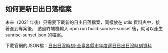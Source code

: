 ## 如何更新日出日落檔案

未來（2021 年後）只需要下載新的日出日落檔案，同樣放在 utils 資料夾中，接著進到專案後，
透過終端機輸入 npm run build:sunrise-sunset 後，就可以產生 sunrise-sunset.json 的檔案。

下載官網的JSON檔：[日出日沒時刻-全臺各縣市年度逐日日出日沒時刻資料](https://opendata.cwb.gov.tw/dataset/astronomy/A-B0062-001)
